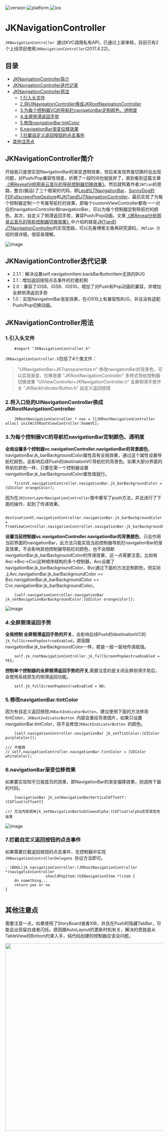 
![version](https://img.shields.io/badge/Version-2.1.1-blue.svg) ![platform](https://img.shields.io/badge/platform-iOS-ligtgrey.svg)  ![ios](https://img.shields.io/badge/Requirements-iOS8%2B-green.svg)

JKNavigationController
===

`JKNavigationController `通过KVC调用私有API，已通过上架审核，目前已有2个上线项目使用`JKNavigationController`(2017.4.22)。


## 目录

* [JKNavigationController简介](#JKNavigationController)
* [JKNavigationController迭代记录](#Updation)
* [JKNavigationController用法](#Usage)
  * [1.引入头文件](#import)
  * [2.将UINavigationController换成JKRootNavigationController](#replace)
  * [3.为每个控制器VC的导航栏navigationBar定制颜色、透明度](#navigationBar)
  * [4.全屏侧滑返回手势](#PopGestrue)
  * [5.修改navigationBar.tintColor](#tintColor)
  * [6.navigationBar渐变位移效果](#Offset)
  * [7.拦截自定义返回按钮的点击事件](#shouldPopItem)
* [其他注意点](#Prompt)



## <a id="JKNavigationController"></a>JKNavigationController简介 ##

开始我只是想实现NavigationBar的渐变透明效果，但后来发现界面切换时会出现问题，对Push/Pop兼容性很差，折腾了一段时间也就放弃了，直到看到这篇文章[《用Reveal分析网易云音乐的导航控制器切换效果》](http://jerrytian.com/2016/01/07/用Reveal分析网易云音乐的导航控制器切换效果/)。然后就照着作者`JNTian`的思路，整合(搬运)了三个框架的代码，即[Leo的LTNavigationBar](https://github.com/ltebean/LTNavigationBar)、[SunnyDog的FDFullscreenPopGesture](https://github.com/forkingdog/FDFullscreenPopGesture)和[JNTian的JTNavigationController](https://github.com/JNTian/JTNavigationController#jtnavigationcontroller)，最后实现了为每个控制器定制一个专属导航栏的效果，即每个customViewController都有一一对应的navigationController和navigationBar，可以为每个控制器定制导航栏的颜色。其次，自定义了侧滑返回手势，兼容Push/Pop动画。文章[《用Reveal分析网易云音乐的导航控制器切换效果》](http://jerrytian.com/2016/01/07/用Reveal分析网易云音乐的导航控制器切换效果/)中介绍的就是[JNTian的JTNavigationController](https://github.com/JNTian/JTNavigationController#jtnavigationcontroller)的实现思路，可以先看博客文章再研究源码，`JNTian `介绍的很详细，很容易理解。


![image](http://wx3.sinaimg.cn/mw690/c56eaed1gy1fet9vxwqtyg20ak0j5twm.gif)

## <a id="Updation"></a>JKNavigationController迭代记录
* 2.1.1：解决设置self.navigationItem.backBarButtonItem无效的BUG
* 2.1：增加返回按钮点击事件的拦截机制
* 2.0：兼容了iOS8、iOS9、iOS10，增加了对Push和Pop动画的兼容，并增加全屏侧滑返回手势
* 1.0：实现NavigationBar渐变效果，在iOS10上有兼容性BUG，并且没有适配Push/Pop切换动画。


## <a id="Usage"></a> JKNavigationController用法

### <a id="import"></a> 1.引入头文件

```Object-c
	#import "JKNavigationController.h"
```

`JKNavigationController.h`包括了4个类文件：
> "UINavigationBar+JKTransparentize.h" 修改navigationBar的背景色，可以实现渐变、位移效果
> "JKRootNavigationController" 多样式导航控制器切换效果
> "UIViewController+JKNavigationController.h" 全屏侧滑手势开关
> "JKBackIndicatorButton.h" 自定义返回按钮

### <a id="replace"></a> 2.将入口处的UINavigationController换成JKRootNavigationController

```Object-C
	JKRootNavigationController * nav = [[JKRootNavigationController alloc] initWithRootViewController:homeVC];
```

### <a id="navigationBar"></a> 3.为每个控制器VC的导航栏navigationBar定制颜色、透明度

**全局设置多个控制器vc.navigationController.navigationBar的背景颜色**，navigationBar.jk_barBackgroundColor属性具有全局效果，通过这个属性设置导航栏颜色，会影响后续Push的destinationVC导航栏的背景色。如果大部分界面的导航栏颜色一样，只要在第一个控制器设置navigationBar.jk_barBackgroundColor属性值就行。

```Object-C
	firstVC.navigationController.navigationBar.jk_barBackgroundColor = [UIColor orangeColor];
```
因为在`JKInterLayerNavigationController`类中重写了push方法，并且进行了下面的操作，起到了传递效果。

```Object-C
	destinationVC.navigationController.navigationBar.jk_barBackgroundColor = fromViewController.navigationController.navigationBar.jk_barBackgroundColor
```

**设置当前控制器vc.navigationController.navigationBar的背景颜色**，只会作用当前界面的navigationBar，此方法只能实现当前控制器导航栏navigationBar的渐变效果，不会影响其他控制器导航栏的颜色，也不会阻断navigationBar.jk_barBackgroundColor的传递效果，这一点需要注意。比如有Avc->Bvc->Cvc这种顺序结构的多个控制器，Avc设置了navigationBar.jk_barBackgroundColor，Bvc通过下面的方法定制颜色，但实际上Avc.navigationBar.jk_barBackgroundColor == Bvc.navigationBar.jk_barBackgroundColor == Cvc.navigationBar.jk_barBackgroundColor。

```Object-C
	[self.navigationController.navigationBar jk_setNavigationBarBackgroundColor:[UIColor orangeColor]];
```
![image](http://wx4.sinaimg.cn/mw690/c56eaed1gy1fet9vx65x0g20bh0263zu.gif)


### <a id="PopGestrue"></a> 4.全屏侧滑返回手势

**全局控制 全屏侧滑返回手势的开关**，会影响后续Push的destinationVC的`jk_fullScreenPopGestrueEnabled`，原因跟navigationBar.jk_barBackgroundColor一样，都是一层一层地传递赋值。

```Object-C
	self.jk_rootNavigationController.jk_fullScreenPopGestrueEnabled = YES;
```

**控制单个控制器的全屏侧滑返回手势的开关**,需要注意的是关闭全屏侧滑手势后，会使用系统原生的侧滑返回功能。

```Object-C
	self.jk_fullScreenPopGestrueEnabled = NO;
```

### <a id="tintColor"></a> 5.修改navigationBar.tintColor

因为有自定义返回按钮`JKBackIndicatorButton`，建议使用下面的方法修改tintColor，`JKBackIndicatorButton `内部会重绘背景图片，如果只设置navigationBar.tintColor，将不会修改`JKBackIndicatorButton `的颜色。

```Object-C
	[self.navigationController.navigationBar jk_setTintColor:[UIColor purpleColor]];

/// 不推荐
// self.navigationController.navigationBar.tintColor = [UIColor whiteColor];
```

### <a id="Offset"></a> 6.navigationBar渐变位移效果

如果要实现知乎日报首页的效果，即NavigationBar的渐变偏移效果，则调用下面的代码。

```Object-C
	[navigationBar jk_setNavigationBarVerticalOffsetY:(CGFloat)offsetY]

/// 方法内部调用jk_setNavigationBarSubViewsAlpha:(CGFloat)alpha实现渐变色效果
```
![image](http://wx3.sinaimg.cn/mw690/c56eaed1gy1fet9vxkztug20bh026jsz.gif)


### <a id="shouldPopItem"></a> 7.拦截自定义返回按钮的点击事件

如果需要拦截返回按钮的点击事件，在控制器中实现`JKNavigationControllerDelegate `协议方法即可。

```Object-C
- (BOOL)jk_navigationController:(JKRootNavigationController *)navigationController
                  shouldPopItem:(UINavigationItem *)item {
    do something...
    return yes or no
}
                  
```

## <a id="Prompt"></a>其他注意点

需要注意一点，如果使用了StoryBoard或者XIB，并且在Push时隐藏TabBar，可能会出现留白或者闪烁。原因跟AutoLayout的更新时机有关，解决的思路是从TableView的Bottom约束入手，纯代码创建的控制器应该没问题。

<img src="http://wx4.sinaimg.cn/mw690/c56eaed1gy1fet9vymyw9j212e0uijyo.jpg" width="800" height="600">